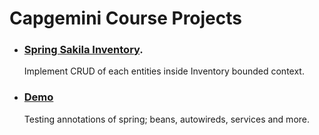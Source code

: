 # Capgemini Course Projects
 - ### [Spring Sakila Inventory](https://github.com/danieljaimesc/InventorySpringSakila).
   Implement CRUD of each entities inside Inventory bounded context.
 - ### [Demo](https://github.com/danieljaimesc/capgemini-course-java/tree/main/demo)
   Testing annotations of spring; beans, autowireds, services and more.
